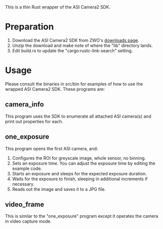 This is a thin Rust wrapper of the ASI Camera2 SDK.

# Preparation

1. Download the ASI Camera2 SDK from ZWO's
   [downloads page](https://www.zwoastro.com/downloads/developers).
2. Unzip the download and make note of where the "lib" directory
   lands.
3. Edit build.rs to update the "cargo:rustc-link-search" setting.

# Usage

Please consult the binaries in src/bin for examples of how to use the
wrapped ASI Camera2 SDK. These programs are:

## camera_info

This program uses the SDK to enumerate all attached ASI camera(s) and print
out properties for each.

## one_exposure

This program opens the first ASI camera, and:

1. Configures the ROI for greyscale image, whole sensor, no binning.
2. Sets an exposure time. You can adjust the exposure time by editing
   the example code.
3. Starts an exposure and sleeps for the expected exposure duration.
4. Waits for the exposure to finish, sleeping in additional increments
   if necessary.
5. Reads out the image and saves it to a JPG file.

## video_frame

This is similar to the "one_exposure" program except it operates the
camera in video capture mode.
